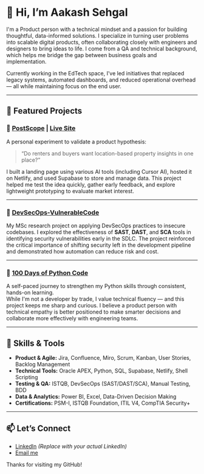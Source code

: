 # 👋 Hi, I’m Aakash Sehgal

I'm a Product person with a technical mindset and a passion for building thoughtful, data-informed solutions. I specialize in turning user problems into scalable digital products, often collaborating closely with engineers and designers to bring ideas to life. I come from a QA and technical background, which helps me bridge the gap between business goals and implementation.

Currently working in the EdTech space, I’ve led initiatives that replaced legacy systems, automated dashboards, and reduced operational overhead — all while maintaining focus on the end user.

---

## 🚀 Featured Projects

### 📍 [PostScope](https://github.com/akagit01/postscope_cur) | [Live Site](https://postscope.netlify.app/)
A personal experiment to validate a product hypothesis:  
> “Do renters and buyers want location-based property insights in one place?”

I built a landing page using various AI tools (including Cursor AI), hosted it on Netlify, and used Supabase to store and manage data. This project helped me test the idea quickly, gather early feedback, and explore lightweight prototyping to evaluate market interest.

---

### 🔐 [DevSecOps-VulnerableCode](https://github.com/akagit01/DevSecOps-VulnerableCode)
My MSc research project on applying DevSecOps practices to insecure codebases. I explored the effectiveness of **SAST**, **DAST**, and **SCA** tools in identifying security vulnerabilities early in the SDLC. The project reinforced the critical importance of shifting security left in the development pipeline and demonstrated how automation can reduce risk and cost.

---

### 🐍 [100 Days of Python Code](https://github.com/akagit01/100DaysOfPythonCode)
A self-paced journey to strengthen my Python skills through consistent, hands-on learning.  
While I'm not a developer by trade, I value technical fluency — and this project keeps me sharp and curious. I believe a product person with technical empathy is better positioned to make smarter decisions and collaborate more effectively with engineering teams.

---

## 🧠 Skills & Tools
- **Product & Agile:** Jira, Confluence, Miro, Scrum, Kanban, User Stories, Backlog Management
- **Technical Tools:** Oracle APEX, Python, SQL, Supabase, Netlify, Shell Scripting
- **Testing & QA:** ISTQB, DevSecOps (SAST/DAST/SCA), Manual Testing, BDD
- **Data & Analytics:** Power BI, Excel, Data-Driven Decision Making
- **Certifications:** PSM-I, ISTQB Foundation, ITIL V4, CompTIA Security+

---

## 📫 Let’s Connect
- [LinkedIn](https://linkedin.com/in/your-profile) *(Replace with your actual LinkedIn)*
- [Email me](mailto:your.email@example.com)

Thanks for visiting my GitHub!
